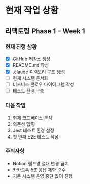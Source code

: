 # 현재 작업 상황

## 리팩토링 Phase 1 - Week 1

### 현재 진행 상황
- [x] GitHub 저장소 생성
- [x] README.md 작성
- [x] .claude 디렉토리 구조 생성
- [ ] 현재 시스템 문서화
- [ ] 비즈니스 플로우 다이어그램 작성
- [ ] 테스트 환경 구축

### 다음 작업
1. 현재 코드베이스 분석
2. 의존성 맵핑
3. Jest 테스트 환경 설정
4. 첫 번째 E2E 테스트 작성

### 주의사항
- Notion 필드명 절대 변경 금지
- 카카오톡 5초 응답 제한 준수
- 기존 시스템 운영 중단 없이 진행